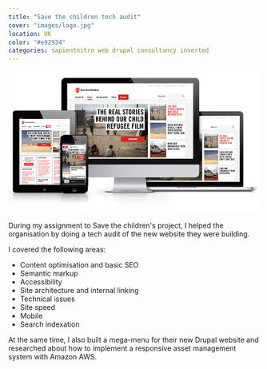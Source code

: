 ```yaml
---
title: "Save the children tech audit"
cover: "images/logo.jpg"
location: UK
color: "#e92934"
categories: sapientnitro web drupal consultancy inverted
---
```


![](./images/1.jpg)

During my assignment to Save the children's project, I helped the organisation by doing a tech audit of the new website they were building.

I covered the following areas:

* Content optimisation and basic SEO
* Semantic markup
* Accessibility
* Site architecture and internal linking
* Technical issues
* Site speed
* Mobile
* Search indexation

At the same time, I also built a mega-menu for their new Drupal website and researched about how to implement a responsive asset management system with Amazon AWS.
